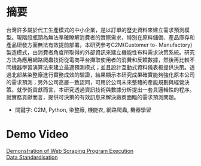 # 摘要
台灣許多屬於代工生產模式的中小企業，是以訂單的歷史資料來建立需求預測模型。現階段瓶頸為無法準確瞭解消費者的實際需求，特別在原料儲備、產品庫存和產品研發方面無法有效提前部署。本研究參考C2M(Customer to- Manufactory)製造模式，由消費者角度所取得的外部資訊來建立機能性布料需求決策系統。研究方法為應用網路爬蟲技術從電商平台擷取使用者的消費和反饋數據，然後再比較不同機器學習演算法來建立最適預測模式；並且設計互動式資料儀表板提供決策。透過北部某染整廠進行實務成效的驗證，結果顯示本研究成果確實能夠強化原本公司的需求預測；另外公司高層一致認同，可用於公司未來整體的產能規劃與經營決策。就學術貢獻而言，本研究透過資訊技術與數據分析提出一套具邏輯性的程序。就實務貢獻而言，提供可決策的有效訊息來解決廠商面臨的需求預測問題。  
* 關鍵字: C2M, Python, 染整廠, 機能衣, 網路爬蟲, 機器學習  
# Demo Video
[Demonstration of Web Scraping Program Execution](https://youtu.be/wJR83PzqyOs)   
[Data Standardisation](https://www.youtube.com/embed/RYEOXuSwTiQ)    
